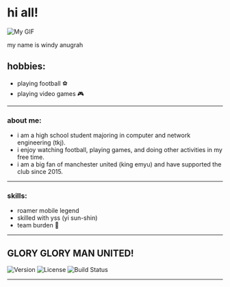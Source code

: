 # hi all!
![My GIF](https://media4.giphy.com/media/3ogwFGEHrVxusDbDjO/giphy.gif)


my name is windy anugrah

## hobbies:
- playing football ⚽
- playing video games 🎮

---

### about me:
- i am a high school student majoring in computer and network engineering (tkj).
- i enjoy watching football, playing games, and doing other activities in my free time.
- i am a big fan of manchester united (king emyu) and have supported the club since 2015.

---

### skills:
- roamer mobile legend
- skilled with yss (yi sun-shin)
- team burden 🥶

---

## **GLORY GLORY MAN UNITED!** 

![Version](https://img.shields.io/badge/version-1.0.0-brightgreen)
![License](https://img.shields.io/badge/license-MIT-blue)
![Build Status](https://img.shields.io/badge/build-passing-brightgreen)

---
